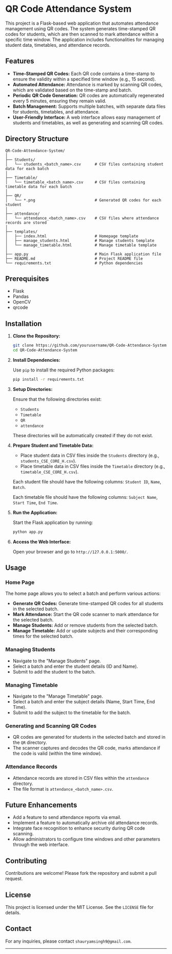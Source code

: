 # QR Code Attendance System

This project is a Flask-based web application that automates attendance management using QR codes. The system generates time-stamped QR codes for students, which are then scanned to mark attendance within a specific time window. The application includes functionalities for managing student data, timetables, and attendance records.

## Features

- **Time-Stamped QR Codes:** Each QR code contains a time-stamp to ensure the validity within a specified time window (e.g., 15 second).
- **Automated Attendance:** Attendance is marked by scanning QR codes, which are validated based on the time-stamp and batch.
- **Periodic QR Code Generation:** QR codes are automatically regenerated every 5 minutes, ensuring they remain valid.
- **Batch Management:** Supports multiple batches, with separate data files for students, timetables, and attendance.
- **User-Friendly Interface:** A web interface allows easy management of students and timetables, as well as generating and scanning QR codes.

## Directory Structure

```
QR-Code-Attendance-System/
│
├── Students/
│   └── students_<batch_name>.csv      # CSV files containing student data for each batch
│
├── Timetable/
│   └── timetable_<batch_name>.csv     # CSV files containing timetable data for each batch
│
├── QR/
│   └── *.png                          # Generated QR codes for each student
│
├── attendance/
│   └── attendance_<batch_name>.csv    # CSV files where attendance records are stored
│
├── templates/
│   ├── index.html                     # Homepage template
│   ├── manage_students.html           # Manage students template
│   └── manage_timetable.html          # Manage timetable template
│
├── app.py                             # Main Flask application file
├── README.md                          # Project README file
└── requirements.txt                   # Python dependencies
```

## Prerequisites

- Flask
- Pandas
- OpenCV
- qrcode

## Installation

1. **Clone the Repository:**

   ```bash
   git clone https://github.com/yourusername/QR-Code-Attendance-System.git
   cd QR-Code-Attendance-System
   ```

2. **Install Dependencies:**

   Use `pip` to install the required Python packages:

   ```bash
   pip install -r requirements.txt
   ```

3. **Setup Directories:**

   Ensure that the following directories exist:

   - `Students`
   - `Timetable`
   - `QR`
   - `attendance`

   These directories will be automatically created if they do not exist.

4. **Prepare Student and Timetable Data:**

   - Place student data in CSV files inside the `Students` directory (e.g., `students_CSE_CORE_H.csv`).
   - Place timetable data in CSV files inside the `Timetable` directory (e.g., `timetable_CSE_CORE_H.csv`).

   Each student file should have the following columns: `Student ID`, `Name`, `Batch`.

   Each timetable file should have the following columns: `Subject Name`, `Start Time`, `End Time`.

5. **Run the Application:**

   Start the Flask application by running:

   ```bash
   python app.py
   ```

6. **Access the Web Interface:**

   Open your browser and go to `http://127.0.0.1:5000/`.

## Usage

### Home Page

The home page allows you to select a batch and perform various actions:

- **Generate QR Codes:** Generate time-stamped QR codes for all students in the selected batch.
- **Mark Attendance:** Start the QR code scanner to mark attendance for the selected batch.
- **Manage Students:** Add or remove students from the selected batch.
- **Manage Timetable:** Add or update subjects and their corresponding times for the selected batch.

### Managing Students

- Navigate to the "Manage Students" page.
- Select a batch and enter the student details (ID and Name).
- Submit to add the student to the batch.

### Managing Timetable

- Navigate to the "Manage Timetable" page.
- Select a batch and enter the subject details (Name, Start Time, End Time).
- Submit to add the subject to the timetable for the batch.

### Generating and Scanning QR Codes

- QR codes are generated for students in the selected batch and stored in the `QR` directory.
- The scanner captures and decodes the QR code, marks attendance if the code is valid (within the time window).

### Attendance Records

- Attendance records are stored in CSV files within the `attendance` directory.
- The file format is `attendance_<batch_name>.csv`.

## Future Enhancements

- Add a feature to send attendance reports via email.
- Implement a feature to automatically archive old attendance records.
- Integrate face recognition to enhance security during QR code scanning.
- Allow administrators to configure time windows and other parameters through the web interface.

## Contributing

Contributions are welcome! Please fork the repository and submit a pull request.

## License

This project is licensed under the MIT License. See the `LICENSE` file for details.

## Contact

For any inquiries, please contact `shauryamsingh9@gmail.com`.

---